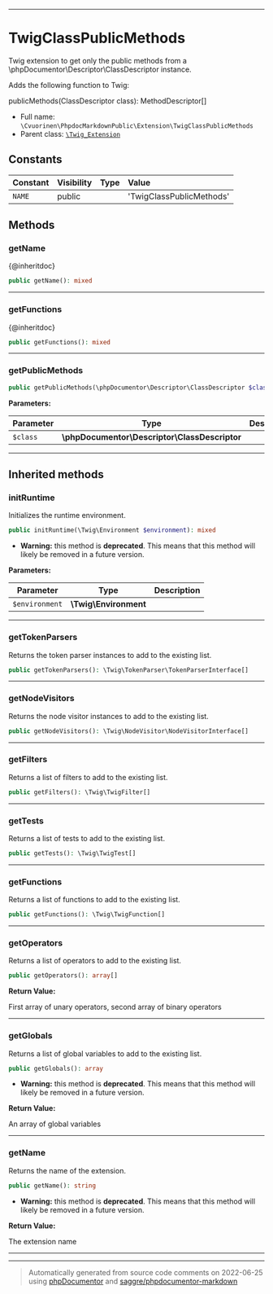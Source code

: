 ***

# TwigClassPublicMethods

Twig extension to get only the public methods from a \phpDocumentor\Descriptor\ClassDescriptor instance.

Adds the following function to Twig:

publicMethods(ClassDescriptor class): MethodDescriptor[]

* Full name: `\Cvuorinen\PhpdocMarkdownPublic\Extension\TwigClassPublicMethods`
* Parent class: [`\Twig_Extension`](../../../Twig_Extension.md)


## Constants

| Constant | Visibility | Type | Value |
|:---------|:-----------|:-----|:------|
|`NAME`|public| |&#039;TwigClassPublicMethods&#039;|


## Methods


### getName

{@inheritdoc}

```php
public getName(): mixed
```











***

### getFunctions

{@inheritdoc}

```php
public getFunctions(): mixed
```











***

### getPublicMethods



```php
public getPublicMethods(\phpDocumentor\Descriptor\ClassDescriptor $class): \phpDocumentor\Descriptor\MethodDescriptor[]
```








**Parameters:**

| Parameter | Type | Description |
|-----------|------|-------------|
| `$class` | **\phpDocumentor\Descriptor\ClassDescriptor** |  |




***


## Inherited methods


### initRuntime

Initializes the runtime environment.

```php
public initRuntime(\Twig\Environment $environment): mixed
```






* **Warning:** this method is **deprecated**. This means that this method will likely be removed in a future version.



**Parameters:**

| Parameter | Type | Description |
|-----------|------|-------------|
| `$environment` | **\Twig\Environment** |  |




***

### getTokenParsers

Returns the token parser instances to add to the existing list.

```php
public getTokenParsers(): \Twig\TokenParser\TokenParserInterface[]
```











***

### getNodeVisitors

Returns the node visitor instances to add to the existing list.

```php
public getNodeVisitors(): \Twig\NodeVisitor\NodeVisitorInterface[]
```











***

### getFilters

Returns a list of filters to add to the existing list.

```php
public getFilters(): \Twig\TwigFilter[]
```











***

### getTests

Returns a list of tests to add to the existing list.

```php
public getTests(): \Twig\TwigTest[]
```











***

### getFunctions

Returns a list of functions to add to the existing list.

```php
public getFunctions(): \Twig\TwigFunction[]
```











***

### getOperators

Returns a list of operators to add to the existing list.

```php
public getOperators(): array[]
```









**Return Value:**

First array of unary operators, second array of binary operators



***

### getGlobals

Returns a list of global variables to add to the existing list.

```php
public getGlobals(): array
```






* **Warning:** this method is **deprecated**. This means that this method will likely be removed in a future version.




**Return Value:**

An array of global variables



***

### getName

Returns the name of the extension.

```php
public getName(): string
```






* **Warning:** this method is **deprecated**. This means that this method will likely be removed in a future version.




**Return Value:**

The extension name



***


***
> Automatically generated from source code comments on 2022-06-25 using [phpDocumentor](http://www.phpdoc.org/) and [saggre/phpdocumentor-markdown](https://github.com/Saggre/phpDocumentor-markdown)
